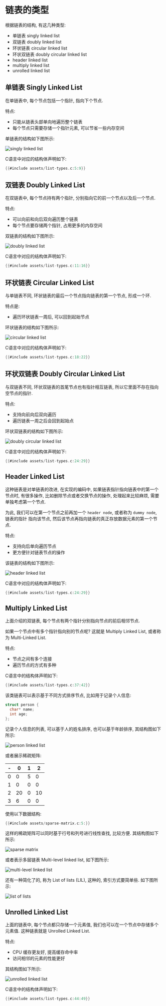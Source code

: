 # 链表的类型

根据链表的结构, 有这几种类型:

- 单链表 singly linked list
- 双链表 doubly linked list
- 环状链表 circular linked list
- 环状双链表 doubly circular linked list
- header linked list
- multiply linked list
- unrolled linked list

## 单链表 Singly Linked List

在单链表中, 每个节点包括一个指针, 指向下个节点.

特点:

- 只能从链表头部单向地遍历整个链表
- 每个节点只需要存储一个指针元素, 可以节省一些内存空间

单链表的结构如下图所示:

![singly linked list](assets/singly-linked-list.svg)

C语言中对应的结构体声明如下:

```C
{{#include assets/list-types.c:5:9}}
```

## 双链表 Doubly Linked List

在双链表中, 每个节点持有两个指针, 分别指向它的前一个节点以及后一个节点.

特点:

- 可以向前和向后双向遍历整个链表
- 每个节点要存储两个指针, 占用更多的内存空间

双链表的结构如下图所示:

![doubly linked list](assets/doubly-linked-list.svg)

C语言中对应的结构体声明如下:

```C
{{#include assets/list-types.c:11:16}}
```

## 环状链表 Circular Linked List

与单链表不同, 环状链表的最后一个节点指向链表的第一个节点, 形成一个环.

特点是:

- 遍历环状链表一周后, 可以回到起始节点

环状链表的结构如下图所示:

![circular linked list](assets/circular-linked-list.svg)

C语言中对应的结构体声明如下:

```C
{{#include assets/list-types.c:18:22}}
```

## 环状双链表 Doubly Circular Linked List

与双链表不同, 环状双链表的首尾节点也有指针相互链表, 所以它里面不存在指向空节点的指针.

特点:

- 支持向前向后双向遍历
- 遍历链表一周之后会回到起始点

环状双链表的结构如下图所示:

![doubly circular linked list](assets/doubly-circular-linked-list.svg)

C语言中对应的结构体声明如下:

```C
{{#include assets/list-types.c:24:29}}
```

## Header Linked List

这种链表是对单链表的改进, 在实现的编码中, 如果链表指针指向链表中的第一个节点时, 有很多操作,
比如删除节点或者交换节点的操作, 处理起来比较麻烦, 需要单独考虑第一个节点.

为此, 我们可以在第一个节点之前再加一个 `header node`, 或者称为 `dummy node`, 链表的指针
指向该节点, 然后该节点再指向链表的真正存放数据元素的第一个节点.

特点:

- 支持向后单向遍历节点
- 更方便针对链表节点的操作

该链表的结构如下图所示:

![header linked list](assets/header-linked-list.svg)

C语言中对应的结构体声明如下:

```C
{{#include assets/list-types.c:24:29}}
```

## Multiply Linked List

上面介绍的双链表, 每个节点有两个指针分别指向节点的前后相邻节点.

如果一个节点中有多个指针指向别的节点呢? 这就是 Multiply Linked List, 或者称为 Multi-Linked List.

特点:

- 节点之间有多个连接
- 遍历节点的方式有多种

C语言中的结构体声明如下:

```C
{{#include assets/list-types.c:37:42}}
```

该类链表可以表示基于不同方式排序节点, 比如用于记录个人信息:

```C
struct person {
  char* name;
  int age;
};
```

记录个人信息的列表, 可以基于人的姓名排序, 也可以基于年龄排序, 其结构图如下所示:

![person linked list](assets/person-linked-list.svg)

或者展示稀疏矩阵:

| - | 0  | 1 | 2  |
|---|----|---|----|
| 0 | 0  | 5 | 0  |
| 1 | 0  | 0 | 0  |
| 2 | 20 | 0 | 10 |
| 3 | 6  | 0 | 0  |

使用以下数据结构:

```C
{{#include assets/sparse-matrix.c:5:}}
```

这样的稀疏矩阵可以同时基于行号和列号进行线性查找, 比较方便.
其结构图如下所示:

![sparse matrix](assets/sparse-matrix.svg)

或者表示多层链表 Multi-level linked list, 如下图所示:

![multi-level linked list](assets/multi-level-linked-list.svg)

还有一种简化了的, 称为 List of lists (LIL), 这种的, 索引方式要简单些.
如下图所示:

![list of lists](assets/list-of-lists.svg)

## Unrolled Linked List

上面的链表中, 每个节点都只存储一个元素值, 我们也可以在一个节点中存储多个元素值.
这种链表就是 Unrolled Linked List.

特点:

- CPU 缓存更友好, 提高缓存命中率
- 访问相邻的元素的性能更好

其结构图如下所示:

![unrolled linked list](assets/unrolled-linked-list.svg)

C语言中的结构体声明如下:

```C
{{#include assets/list-types.c:44:49}}
```